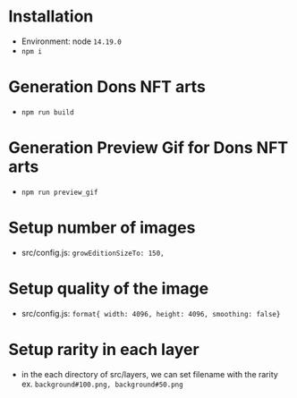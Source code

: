 # Installation
- Environment: node `14.19.0`
- `npm i`
# Generation Dons NFT arts
- `npm run build`

# Generation Preview Gif for Dons NFT arts
- `npm run preview_gif`

# Setup number of images
- src/config.js: `growEditionSizeTo: 150,`

# Setup quality of the image
- src/config.js:  `format{ width: 4096, height: 4096, smoothing: false}`

# Setup rarity in each layer
- in the each directory of src/layers, we can set filename with the rarity ex. `background#100.png, background#50.png`
